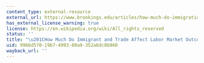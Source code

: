 ```yaml
---
content_type: external-resource
external_url: https://www.brookings.edu/articles/how-much-do-immigration-and-trade-affect-labor-market-outcomes/
has_external_license_warning: true
license: https://en.wikipedia.org/wiki/All_rights_reserved
status: ''
title: "\u201CHow Much Do Immigrant and Trade Affect Labor Market Outcomes?\u201D"
uid: 9966d570-19b7-4993-80a9-352a6dc8b960
wayback_url: ''
---
```

